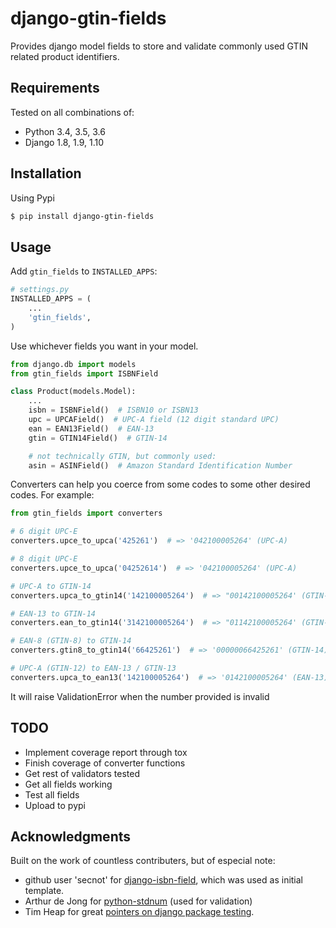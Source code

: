 # django-gtin-fields

Provides django model fields to store and validate commonly used GTIN related
product identifiers.

## Requirements

Tested on all combinations of:

* Python 3.4, 3.5, 3.6
* Django 1.8, 1.9, 1.10

## Installation

Using Pypi

```bash
$ pip install django-gtin-fields
```

## Usage 

Add `gtin_fields` to `INSTALLED_APPS`:

```python
# settings.py
INSTALLED_APPS = (
	...
	'gtin_fields',
)
```

Use whichever fields you want in your model.

```python
from django.db import models
from gtin_fields import ISBNField

class Product(models.Model):
	...
	isbn = ISBNField()  # ISBN10 or ISBN13
    upc = UPCAField()  # UPC-A field (12 digit standard UPC)
    ean = EAN13Field()  # EAN-13
    gtin = GTIN14Field()  # GTIN-14

    # not technically GTIN, but commonly used:
    asin = ASINField()  # Amazon Standard Identification Number
```

Converters can help you coerce from some codes to some other desired codes.
For example:

```python
from gtin_fields import converters

# 6 digit UPC-E
converters.upce_to_upca('425261')  # => '042100005264' (UPC-A)

# 8 digit UPC-E
converters.upce_to_upca('04252614')  # => '042100005264' (UPC-A)

# UPC-A to GTIN-14
converters.upca_to_gtin14('142100005264')  # => "00142100005264' (GTIN-14)

# EAN-13 to GTIN-14
converters.ean_to_gtin14('3142100005264')  # => "01142100005264' (GTIN-14)

# EAN-8 (GTIN-8) to GTIN-14
converters.gtin8_to_gtin14('66425261')  # => '00000066425261' (GTIN-14)

# UPC-A (GTIN-12) to EAN-13 / GTIN-13
converters.upca_to_ean13('142100005264')  # => '0142100005264' (EAN-13)
```

It will raise ValidationError when the number provided is invalid

## TODO

* Implement coverage report through tox
* Finish coverage of converter functions
* Get rest of validators tested
* Get all fields working
* Test all fields
* Upload to pypi

## Acknowledgments

Built on the work of countless contributers, but of especial note:

* github user 'secnot' for [django-isbn-field](https://github.com/secnot/django-isbn-field), which was used as initial template.
* Arthur de Jong for [python-stdnum](https://github.com/arthurdejong/python-stdnum) (used for validation)
* Tim Heap for great [pointers on django package testing](http://timheap.me/b/django-package-tests/).
